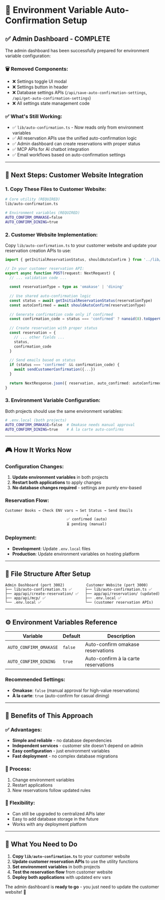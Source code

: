 # 🎯 **Environment Variable Auto-Confirmation Setup**

## ✅ **Admin Dashboard - COMPLETE**

The admin dashboard has been successfully prepared for environment variable configuration:

### **🗑️ Removed Components:**
- ❌ Settings toggle UI modal
- ❌ Settings button in header  
- ❌ Database settings APIs (`/api/save-auto-confirmation-settings`, `/api/get-auto-confirmation-settings`)
- ❌ All settings state management code

### **✅ What's Still Working:**
- ✅ `lib/auto-confirmation.ts` - Now reads only from environment variables
- ✅ All reservation APIs use the unified auto-confirmation logic
- ✅ Admin dashboard can create reservations with proper status
- ✅ MCP APIs for AI chatbot integration 
- ✅ Email workflows based on auto-confirmation settings

---

## 🔄 **Next Steps: Customer Website Integration**

### **1. Copy These Files to Customer Website:**

```bash
# Core utility (REQUIRED)
lib/auto-confirmation.ts

# Environment variables (REQUIRED)
AUTO_CONFIRM_OMAKASE=false
AUTO_CONFIRM_DINING=true
```

### **2. Customer Website Implementation:**

Copy `lib/auto-confirmation.ts` to your customer website and update your reservation creation APIs to use:

```typescript
import { getInitialReservationStatus, shouldAutoConfirm } from '../lib/auto-confirmation'

// In your customer reservation API:
export async function POST(request: NextRequest) {
  // ... validation code ...
  
  const reservationType = type as 'omakase' | 'dining'
  
  // Use shared auto-confirmation logic
  const status = await getInitialReservationStatus(reservationType)
  const autoConfirmed = await shouldAutoConfirm(reservationType)
  
  // Generate confirmation code only if confirmed
  const confirmation_code = status === 'confirmed' ? nanoid(8).toUpperCase() : null
  
  // Create reservation with proper status
  const reservation = {
    // ... other fields ...
    status,
    confirmation_code
  }
  
  // Send emails based on status
  if (status === 'confirmed' && confirmation_code) {
    await sendCustomerConfirmation({...})
  }
  
  return NextResponse.json({ reservation, auto_confirmed: autoConfirmed })
}
```

### **3. Environment Variable Configuration:**

Both projects should use the same environment variables:

```bash
# .env.local (both projects)
AUTO_CONFIRM_OMAKASE=false  # Omakase needs manual approval
AUTO_CONFIRM_DINING=true    # À la carte auto-confirms
```

---

## 🎮 **How It Works Now**

### **Configuration Changes:**
1. **Update environment variables** in both projects
2. **Restart both applications** to apply changes
3. **No database changes required** - settings are purely env-based

### **Reservation Flow:**
```
Customer Books → Check ENV vars → Set Status → Send Emails
                                     ↓
                            ✅ confirmed (auto)
                            ⏳ pending (manual)
```

### **Deployment:**
- **Development**: Update `.env.local` files
- **Production**: Update environment variables on hosting platform

---

## 📁 **File Structure After Setup**

```
Admin Dashboard (port 3002)          Customer Website (port 3000)
├── lib/auto-confirmation.ts ✅      ├── lib/auto-confirmation.ts ✅
├── app/api/create-reservation/ ✅   ├── app/api/reservation/ (updated)
├── app/api/mcp/ ✅                  ├── .env.local ✅
└── .env.local ✅                    └── (customer reservation APIs)
```

---

## ⚙️ **Environment Variables Reference**

| Variable | Default | Description |
|----------|---------|-------------|
| `AUTO_CONFIRM_OMAKASE` | `false` | Auto-confirm omakase reservations |
| `AUTO_CONFIRM_DINING` | `true` | Auto-confirm à la carte reservations |

### **Recommended Settings:**
- **Omakase**: `false` (manual approval for high-value reservations)
- **À la carte**: `true` (auto-confirm for casual dining)

---

## 🚀 **Benefits of This Approach**

### **✅ Advantages:**
- **Simple and reliable** - no database dependencies
- **Independent services** - customer site doesn't depend on admin
- **Easy configuration** - just environment variables
- **Fast deployment** - no complex database migrations

### **📝 Process:**
1. Change environment variables
2. Restart applications  
3. New reservations follow updated rules

### **🔄 Flexibility:**
- Can still be upgraded to centralized APIs later
- Easy to add database storage in the future
- Works with any deployment platform

---

## 🎯 **What You Need to Do**

1. **Copy `lib/auto-confirmation.ts`** to your customer website
2. **Update customer reservation APIs** to use the utility functions
3. **Set environment variables** in both projects
4. **Test the reservation flow** from customer website
5. **Deploy both applications** with updated env vars

The admin dashboard is **ready to go** - you just need to update the customer website! 🎊 
